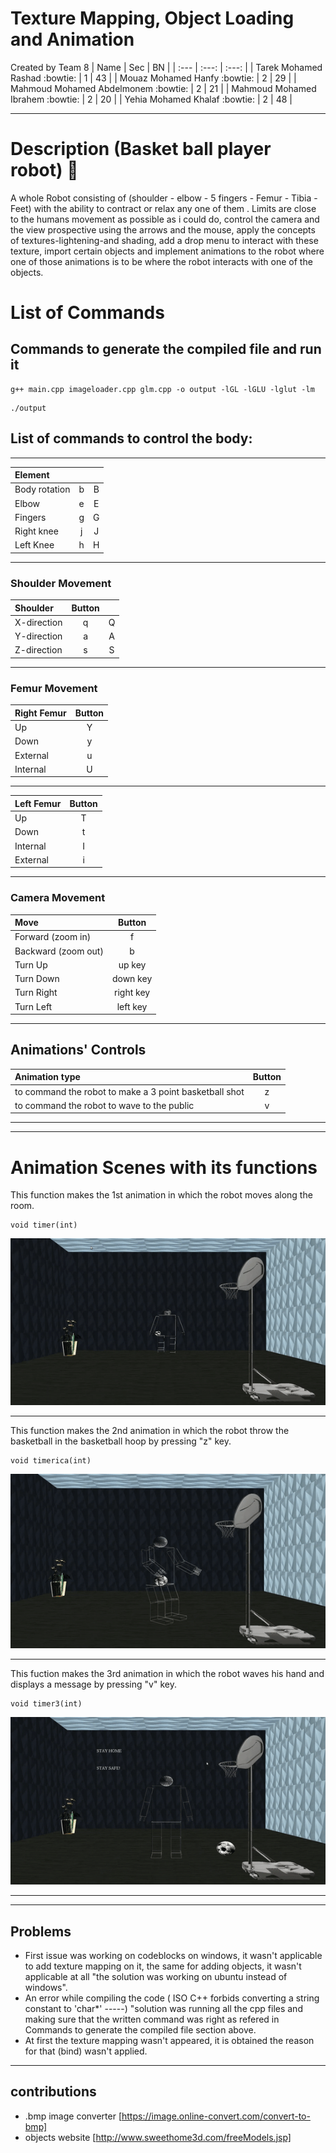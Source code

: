 # Texture Mapping, Object Loading and Animation
Created by Team 8
| Name | Sec | BN |
| :---         |     :---:      |     :---:      |
| Tarek Mohamed Rashad :bowtie: | 1 | 43 |
| Mouaz Mohamed Hanfy :bowtie: | 2 | 29 |
| Mahmoud Mohamed Abdelmonem :bowtie: | 2 | 21 |
| Mahmoud Mohamed Ibrahem :bowtie: | 2 | 20 |
| Yehia Mohamed Khalaf :bowtie: | 2 | 48 |

-------------------------------------------------------

# Description (Basket ball player robot) :page_facing_up:
A whole Robot consisting of (shoulder  - elbow - 5 fingers - Femur - Tibia - Feet) with the ability to contract or relax any one of them . Limits are close to the humans movement as possible as i could do, control the camera and the view prospective using the arrows and the mouse, apply the concepts of textures-lightening-and shading, add a drop menu to interact with these texture, import certain objects and implement animations to the robot where one of those animations is to be where the robot interacts with one of the objects. 


# List of Commands
## Commands to generate the compiled file and run it
```
g++ main.cpp imageloader.cpp glm.cpp -o output -lGL -lGLU -lglut -lm
```
```
./output
```
## List of commands to control the body:

----------------------------------------------------
| Element |  |  |
| :---           |     :---:      |     :---:      |
| Body rotation   |       b        |       B        |
| Elbow          |       e        |       E        |
| Fingers        |       g        |       G        |
| Right knee        |     j        |       J        |
| Left Knee        |       h        |       H        |

--------------------------------------------------
### Shoulder Movement

| Shoulder | Button |  | 
| :---                |     :---:      |     :---:      | 
| X-direction         |     q          |      Q         |
| Y-direction         |     a          |      A         |
| Z-direction         |     s          |      S         |
-------------------------------------------------
### Femur Movement

| Right Femur | Button | 
| :---         |     :---:      | 
| Up         |     Y   | 
| Down      |     y      | 
| External        |     u     | 
| Internal        |     U      |
-------------------------------------------------
| Left Femur | Button |
| :---         |     :---:      | 
| Up         |     T   | 
| Down      |     t      | 
| Internal        |      I     | 
| External         |     i      |
-------------------------------------------------
### Camera Movement
| Move | Button |
| :---         |     :---:      | 
| Forward (zoom in)         |     f   | 
| Backward (zoom out)      |     b      | 
| Turn Up        |     up key      | 
| Turn Down         |     down key      |
| Turn Right         |     right key     |
| Turn Left         |     left key     |  
----------------------------------------------------
## Animations' Controls

| Animation type | Button | 
| :---         |     :---:      | 
| to command the robot to make a 3 point basketball shot |  z  | 
| to command the robot to wave to the public |  v  | 

----------------------------------------------------------------
----------------------------------------------------------------
# Animation Scenes with its functions 


This function makes the 1st animation in which the robot moves along the room.
```
void timer(int)
```
![Alt Text](gif2.gif)

--------------------------------------------------------------

This function makes the 2nd animation in which the robot throw the basketball in the basketball hoop by pressing "z" key.
```
void timerica(int)
```
![Alt Text](gif1.gif)

---------------------------------------------------------------

This fuction makes the 3rd animation in which the robot waves his hand and displays a message by pressing "v" key.
```
void timer3(int)
```
![Alt Text](gif3.gif)

---------------------------------------------------------------
---------------------------------------------------------------

## Problems 
- First issue was working on codeblocks on windows, it wasn't applicable to add texture mapping on it, the same for adding objects, it wasn't applicable at all "the solution was working on ubuntu instead of windows".
- An error while compiling the code ( ISO C++ forbids converting a string constant to 'char*' -----) "solution was running all the cpp files and making sure that the written command was right as refered in Commands to generate the compiled file section above.
- At first the texture mapping wasn't appeared, it is obtained the reason for that (bind) wasn't applied.

---------------------------------------------------------------
## contributions

- .bmp image converter [https://image.online-convert.com/convert-to-bmp]
-  objects website [http://www.sweethome3d.com/freeModels.jsp]